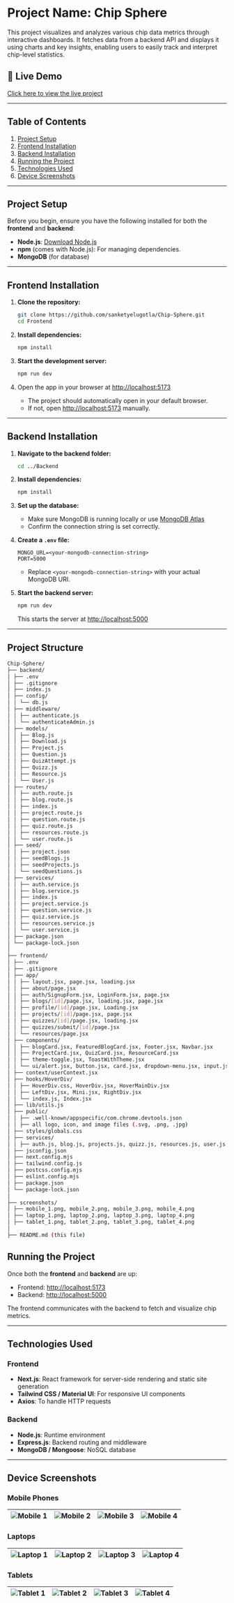 # Project Name: **Chip Sphere**

This project visualizes and analyzes various chip data metrics through interactive dashboards. It fetches data from a backend API and displays it using charts and key insights, enabling users to easily track and interpret chip-level statistics.

## 🔗 Live Demo

[Click here to view the live project](https://chip-sphere.vercel.app/)

---

## Table of Contents

1. [Project Setup](#project-setup)  
2. [Frontend Installation](#frontend-installation)  
3. [Backend Installation](#backend-installation)  
4. [Running the Project](#running-the-project)  
5. [Technologies Used](#technologies-used)  
6. [Device Screenshots](#device-screenshots)

---

## Project Setup

Before you begin, ensure you have the following installed for both the **frontend** and **backend**:

- **Node.js**: [Download Node.js](https://nodejs.org/)  
- **npm** (comes with Node.js): For managing dependencies.  
- **MongoDB** (for database)

---

## Frontend Installation

1. **Clone the repository:**

    ```bash
    git clone https://github.com/sanketyelugotla/Chip-Sphere.git
    cd Frontend
    ```

2. **Install dependencies:**

    ```bash
    npm install
    ```

3. **Start the development server:**

    ```bash
    npm run dev
    ```

4. Open the app in your browser at [http://localhost:5173](http://localhost:5173)

    - The project should automatically open in your default browser.  
    - If not, open [http://localhost:5173](http://localhost:5173) manually.

---

## Backend Installation

1. **Navigate to the backend folder:**

    ```bash
    cd ../Backend
    ```

2. **Install dependencies:**

    ```bash
    npm install
    ```

3. **Set up the database:**

    - Make sure MongoDB is running locally or use [MongoDB Atlas](https://www.mongodb.com/cloud/atlas)
    - Confirm the connection string is set correctly.

4. **Create a `.env` file:**

    ```env
    MONGO_URL=<your-mongodb-connection-string>
    PORT=5000
    ```

    - Replace `<your-mongodb-connection-string>` with your actual MongoDB URI.

5. **Start the backend server:**

    ```bash
    npm run dev
    ```

    This starts the server at [http://localhost:5000](http://localhost:5000)

---

## Project Structure    

```bash
Chip-Sphere/
├── backend/
│ ├── .env
│ ├── .gitignore
│ ├── index.js
│ ├── config/
│ │ └── db.js
│ ├── middleware/
│ │ ├── authenticate.js
│ │ └── authenticateAdmin.js
│ ├── models/
│ │ ├── Blog.js
│ │ ├── Download.js
│ │ ├── Project.js
│ │ ├── Question.js
│ │ ├── QuizAttempt.js
│ │ ├── Quizz.js
│ │ ├── Resource.js
│ │ └── User.js
│ ├── routes/
│ │ ├── auth.route.js
│ │ ├── blog.route.js
│ │ ├── index.js
│ │ ├── project.route.js
│ │ ├── question.route.js
│ │ ├── quiz.route.js
│ │ ├── resources.route.js
│ │ └── user.route.js
│ ├── seed/
│ │ ├── project.json
│ │ ├── seedBlogs.js
│ │ ├── seedProjects.js
│ │ └── seedQuestions.js
│ ├── services/
│ │ ├── auth.service.js
│ │ ├── blog.service.js
│ │ ├── index.js
│ │ ├── project.service.js
│ │ ├── question.service.js
│ │ ├── quiz.service.js
│ │ ├── resources.service.js
│ │ └── user.service.js
│ ├── package.json
│ └── package-lock.json
│
├── frontend/
│ ├── .env
│ ├── .gitignore
│ ├── app/
│ │ ├── layout.jsx, page.jsx, loading.jsx
│ │ ├── about/page.jsx
│ │ ├── auth/SignupForm.jsx, LoginForm.jsx, page.jsx
│ │ ├── blogs/[id]/page.jsx, loading.jsx, page.jsx
│ │ ├── profile/[id]/page.jsx, Loading.jsx
│ │ ├── projects/[id]/page.jsx, page.jsx
│ │ ├── quizzes/[id]/page.jsx, loading.jsx
│ │ ├── quizzes/submit/[id]/page.jsx
│ │ └── resources/page.jsx
│ ├── components/
│ │ ├── blogCard.jsx, FeaturedBlogCard.jsx, Footer.jsx, Navbar.jsx
│ │ ├── ProjectCard.jsx, QuizCard.jsx, ResourceCard.jsx
│ │ ├── theme-toggle.jsx, ToastWithTheme.jsx
│ │ └── ui/alert.jsx, button.jsx, card.jsx, dropdown-menu.jsx, input.jsx, label.jsx, sheet.jsx, tab.jsx, use-toast.js
│ ├── context/userContext.jsx
│ ├── hooks/HoverDiv/
│ │ ├── HoverDiv.css, HoverDiv.jsx, HoverMainDiv.jsx
│ │ ├── LeftDiv.jsx, Mini.jsx, RightDiv.jsx
│ │ └── index.js, Index.jsx
│ ├── lib/utils.js
│ ├── public/
│ │ ├── .well-known/appspecific/com.chrome.devtools.json
│ │ ├── all logo, icon, and image files (.svg, .png, .jpg)
│ ├── styles/globals.css
│ ├── services/
│ │ ├── auth.js, blog.js, projects.js, quizz.js, resources.js, user.js
│ ├── jsconfig.json
│ ├── next.config.mjs
│ ├── tailwind.config.js
│ ├── postcss.config.mjs
│ ├── eslint.config.mjs
│ ├── package.json
│ └── package-lock.json
│
├── screenshots/
│ ├── mobile_1.png, mobile_2.png, mobile_3.png, mobile_4.png
│ ├── laptop_1.png, laptop_2.png, laptop_3.png, laptop_4.png
│ ├── tablet_1.png, tablet_2.png, tablet_3.png, tablet_4.png
│
├── README.md (this file)
```

## Running the Project

Once both the **frontend** and **backend** are up:

- Frontend: [http://localhost:5173](http://localhost:5173)  
- Backend: [http://localhost:5000](http://localhost:5000)

The frontend communicates with the backend to fetch and visualize chip metrics.

---

## Technologies Used

### Frontend

- **Next.js**: React framework for server-side rendering and static site generation  
- **Tailwind CSS / Material UI**: For responsive UI components  
- **Axios**: To handle HTTP requests  

### Backend

- **Node.js**: Runtime environment  
- **Express.js**: Backend routing and middleware  
- **MongoDB / Mongoose**: NoSQL database   

---

## Device Screenshots

### Mobile Phones

| ![Mobile 1](./screenshots/mobile_1.png) | ![Mobile 2](./screenshots/mobile_2.png) | ![Mobile 3](./screenshots/mobile_3.png) | ![Mobile 4](./screenshots/mobile_4.png) |
| -------------------------------------- | -------------------------------------- | -------------------------------------- | -------------------------------------- |

### Laptops

| ![Laptop 1](./screenshots/laptop_1.png) | ![Laptop 2](./screenshots/laptop_2.png) | ![Laptop 3](./screenshots/laptop_3.png) | ![Laptop 4](./screenshots/laptop_4.png) |
| -------------------------------------- | -------------------------------------- | -------------------------------------- | -------------------------------------- |

### Tablets

| ![Tablet 1](./screenshots/tablet_1.png) | ![Tablet 2](./screenshots/tablet_2.png) | ![Tablet 3](./screenshots/tablet_3.png) | ![Tablet 4](./screenshots/tablet_4.png) |
| -------------------------------------- | -------------------------------------- | -------------------------------------- | -------------------------------------- |

